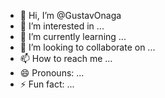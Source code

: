 - 👋 Hi, I’m @GustavOnaga
- 👀 I’m interested in ...
- 🌱 I’m currently learning ...
- 💞️ I’m looking to collaborate on ...
- 📫 How to reach me ...
- 😄 Pronouns: ...
- ⚡ Fun fact: ...

<!---
GustavOnaga/GustavOnaga is a ✨ special ✨ repository because its `README.md` (this file) appears on your GitHub profile.
You can click the Preview link to take a look at your changes.
--->
